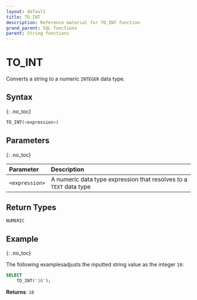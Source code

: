 ```yaml
---
layout: default
title: TO_INT
description: Reference material for TO_INT function
grand_parent: SQL functions
parent: String functions
---
```


# TO\_INT

Converts a string to a numeric `INTEGER` data type.

## Syntax
{: .no_toc}

```sql
TO_INT(<expression>)
```
## Parameters 
{: .no_toc}

| Parameter | Description                                                                                              |
| :--------- | :-------------------------------------------------------------------------------------------------------- |
| `<expression>`  | A numeric data type expression that resolves to a `TEXT` data type |

## Return Types
`NUMERIC` 

## Example
{: .no_toc}

The following examplesadjusts the inputted string value as the integer `10`: 
```sql
SELECT
	TO_INT('10');
```

**Returns**: `10`
